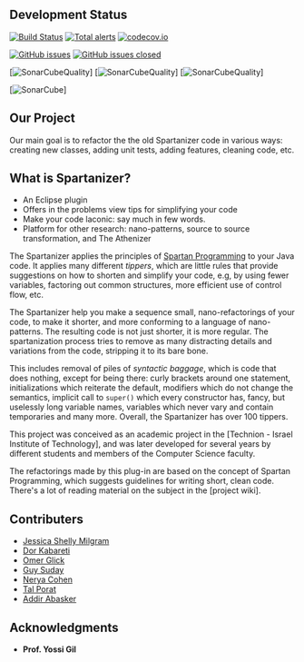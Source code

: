 ## Development Status
[![Build Status](https://travis-ci.org/TechnionYP5779/team2.svg?branch=master)](https://travis-ci.org/TechnionYP5779/team2)
[![Total alerts](https://img.shields.io/lgtm/alerts/g/TechnionYP5779/team2.svg?logo=lgtm&logoWidth=18)](https://lgtm.com/projects/g/TechnionYP5779/team2/alerts/)
[![codecov.io](http://codecov.io/github/TechnionYP5779/team2/coverage.svg?branch=master)](http://codecov.io/github/TechnionYP5779/team2?branch=master)

[![GitHub issues](https://img.shields.io/github/issues/TechnionYP5779/team2.svg)](https://github.com/TechnionYP5779/team5/issues)
[![GitHub issues closed](https://img.shields.io/github/issues-closed-raw/TechnionYP5779/team2.svg?maxAge=100)]()

[![SonarCubeQuality](https://sonarcloud.io/api/project_badges/measure?project=il.org.spartan%3Afluent.ly.2&metric=alert_status)]
[![SonarCubeQuality](https://sonarcloud.io/api/project_badges/measure?project=il.org.spartan%3Afluent.ly.2&metric=coverage)]
[![SonarCubeQuality](https://sonarcloud.io/api/project_badges/measure?project=il.org.spartan%3Afluent.ly.2&metric=ncloc)]

[![SonarCube](https://sonarcloud.io/api/project_badges/quality_gate?project=il.org.spartan%3Afluent.ly.2)]








<h2>Our Project</h2>

Our main goal is to refactor the the old Spartanizer code in various ways: creating new classes, adding unit tests, adding features, cleaning code, etc.

<h2>What is Spartanizer?</h2>
<ul>
  <li> An Eclipse plugin</li>
  <li>Offers in the problems view tips for simplifying your code </li>
  <li>Make your code laconic: say much in few words.</li>
  <li>Platform for other research: nano-patterns, source to source transformation, and The Athenizer</li>
</ul>

The Spartanizer applies the principles of <a href="https://github.com/SpartanRefactoring/Main/wiki/Spartan-Programming">Spartan Programming</a> to your Java code. It applies many different _tippers_, which are little rules that provide suggestions on how to shorten and
simplify your code, e.g, by using fewer variables, factoring out common structures, more efficient use of control flow, etc. 

The Spartanizer help you make a sequence small, nano-refactorings of your code, to make it shorter, and more conforming to a language of nano-patterns. The resulting code is not just shorter, it is more regular. The spartanization process tries to remove as many distracting details and variations from the code, stripping it to its bare bone.

This includes removal of piles of _syntactic baggage_, which is code that does nothing, except for being there:  curly brackets around one statement, initializations which reiterate the default, modifiers which do not change the semantics, implicit call to `super()` which every constructor has, fancy, but uselessly long variable names, variables which never vary and contain temporaries and  many more. Overall, the Spartanizer has over 100 tippers.

This project was conceived as an academic project in the [Technion - Israel
Institute of Technology], and was later developed for several years by
different students and members of the Computer Science faculty.

The refactorings made by this plug-in are based on the concept of Spartan Programming, which suggests guidelines for writing short, clean code. There's a lot of reading material on the subject in the [project wiki].


<h2>Contributers</h2>
<ul>
  <li><a href="https://github.com/jsmm0202">Jessica Shelly Milgram</a></li>
  <li><a href="https://github.com/DorKab">Dor Kabareti</a></li>
  <li><a href="https://github.com/OmerGlick">Omer Glick</a></li>
  <li><a href="https://github.com/GuySuday">Guy Suday</a></li>
  <li><a href="https://github.com/nerya50">Nerya Cohen</a></li>
  <li><a href="https://github.com/talporat">Tal Porat</a></li>
  <li><a href="https://github.com/addirabasker">Addir Abasker</a></li>
</ul>
<h2>Acknowledgments</h2>

* **Prof. Yossi Gil**
